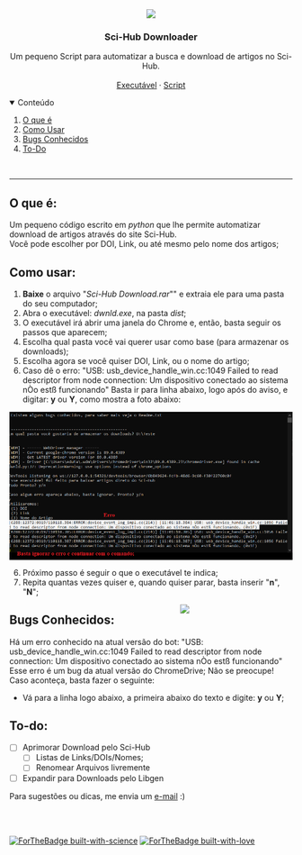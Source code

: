 <p align="center">
  <img align='center' src="https://media.giphy.com/media/5h5S1bsrCkXy93X1Eh/giphy.gif" width="90">
    <h3 align="center"> Sci-Hub Downloader </h3>
    </p>
    
<p align="center">
  Um pequeno Script para automatizar a busca e download de artigos no Sci-Hub.
    <br />
  <br />
  <a href="https://github.com/Ttytamaki/SciHub_Downloader/tree/main/Downloader.exe">Executável</a>
    ·
    <a href="https://github.com/Ttytamaki/SciHub_Downloader/tree/main/Script">Script</a>
  </p>
</p>


<!-- TABLE OF CONTENTS -->
<details open="open">
  <summary>Conteúdo</summary>
  <ol>
    <li>
      <a href="#o-que-é">O que é</a>
    </li>
    <li>
      <a href="#como-usar">Como Usar</a>
    </li>
    <li><a href="#bugs-conhecidos">Bugs Conhecidos</a></li>
    <li><a href="#to-do"> To-Do</a></li>
  </ol>
</details>

<br />

******



## O que é:
Um pequeno código escrito em *python* que lhe permite automatizar download de artigos através do site Sci-Hub.
<br />
Você pode escolher por DOI, Link, ou até mesmo pelo nome dos artigos;
<br />


## Como usar:
1) **Baixe** o arquivo "*Sci-Hub Download.rar*"" e extraia ele para uma pasta do seu computador;
2) Abra o executável: *dwnld.exe*, na pasta *dist*;
3) O executável irá abrir uma janela do Chrome e, então, basta seguir os passos que aparecem;
4) Escolha qual pasta você vai querer usar como base (para armazenar os downloads);
5) Escolha agora se você quiser DOI, Link, ou o nome do artigo;
6) Caso dê o erro: 
"USB: usb_device_handle_win.cc:1049 Failed to read descriptor from node connection: Um dispositivo conectado ao sistema nÒo estß funcionando"
Basta ir para linha abaixo, logo após do aviso, e digitar: **y** ou **Y**, como mostra a foto abaixo:

<p align="center">
  <img align='center' src="Img/1.png">
    </p>
    
6) Próximo passo é seguir o que o executável te indica;
7) Repita quantas vezes quiser e, quando quiser parar, basta inserir "**n**", "**N**";


<img align='right' src="https://media.giphy.com/media/Ll22OhMLAlVDb8UQWe/giphy.gif" width="200">


## Bugs Conhecidos:
Há um erro conhecido na atual versão do bot:
"USB: usb_device_handle_win.cc:1049 Failed to read descriptor from node connection: Um dispositivo conectado ao sistema nÒo estß funcionando"
Esse erro é um bug da atual versão do ChromeDrive;
Não se preocupe! Caso aconteça, basta fazer o seguinte:
- Vá para a linha logo abaixo, a primeira abaixo do texto e digite: **y** ou **Y**;



## To-do:


- [ ] Aprimorar Download pelo Sci-Hub
   - [ ] Listas de Links/DOIs/Nomes;
   - [ ] Renomear Arquivos livremente
- [ ] Expandir para Downloads pelo Libgen

Para sugestões ou dicas, me envia um [e-mail](mailto:eduardo.rtamaki@gmail.com?subject=[GitHub]%20Source%20SciHub%20Dwnld) :)

<br />

<br />


[![ForTheBadge built-with-science](http://ForTheBadge.com/images/badges/built-with-science.svg)](https://GitHub.com/Naereen/)
[![ForTheBadge built-with-love](http://ForTheBadge.com/images/badges/built-with-love.svg)](https://GitHub.com/Naereen/)


